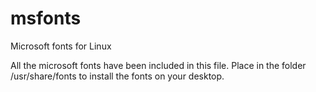 # msfonts
Microsoft fonts for Linux

All the microsoft fonts have been included in this file. Place in the folder /usr/share/fonts to install the fonts on your desktop.
